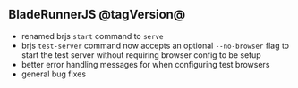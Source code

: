 ## BladeRunnerJS @tagVersion@
- renamed brjs `start` command to `serve`
- brjs `test-server` command now accepts an optional `--no-browser` flag to start the test server without requiring browser config to be setup
- better error handling messages for when configuring test browsers
- general bug fixes

